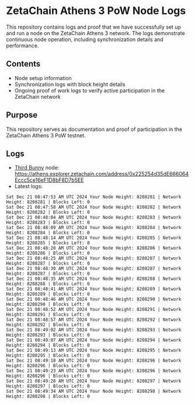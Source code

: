 # ZetaChain Athens 3 PoW Node Logs
This repository contains logs and proof that we have successfully set up and run a node on the ZetaChain Athens 3 network. The logs demonstrate continuous node operation, including synchronization details and performance.

## Contents
- Node setup information
- Synchronization logs with block height details
- Ongoing proof of work logs to verify active participation in the ZetaChain network

## Purpose
This repository serves as documentation and proof of participation in the ZetaChain Athens 3 PoW testnet.

## Logs

- [Third Bunny](https://thirdbunny.xyz/) node: https://athens.explorer.zetachain.com/address/0x225254d35dE666064Eccc5ce16eF1D8bF8D7b5EE
- Latest logs:
```
Sat Dec 21 08:47:53 AM UTC 2024 Your Node Height: 8208281 | Network Height: 8208281 | Blocks Left: 0
Sat Dec 21 08:47:58 AM UTC 2024 Your Node Height: 8208282 | Network Height: 8208282 | Blocks Left: 0
Sat Dec 21 08:48:04 AM UTC 2024 Your Node Height: 8208283 | Network Height: 8208283 | Blocks Left: 0
Sat Dec 21 08:48:09 AM UTC 2024 Your Node Height: 8208284 | Network Height: 8208284 | Blocks Left: 0
Sat Dec 21 08:48:14 AM UTC 2024 Your Node Height: 8208285 | Network Height: 8208285 | Blocks Left: 0
Sat Dec 21 08:48:20 AM UTC 2024 Your Node Height: 8208286 | Network Height: 8208286 | Blocks Left: 0
Sat Dec 21 08:48:25 AM UTC 2024 Your Node Height: 8208287 | Network Height: 8208287 | Blocks Left: 0
Sat Dec 21 08:48:30 AM UTC 2024 Your Node Height: 8208287 | Network Height: 8208287 | Blocks Left: 0
Sat Dec 21 08:48:35 AM UTC 2024 Your Node Height: 8208288 | Network Height: 8208288 | Blocks Left: 0
Sat Dec 21 08:48:41 AM UTC 2024 Your Node Height: 8208289 | Network Height: 8208289 | Blocks Left: 0
Sat Dec 21 08:48:46 AM UTC 2024 Your Node Height: 8208290 | Network Height: 8208290 | Blocks Left: 0
Sat Dec 21 08:48:52 AM UTC 2024 Your Node Height: 8208291 | Network Height: 8208291 | Blocks Left: 0
Sat Dec 21 08:48:57 AM UTC 2024 Your Node Height: 8208292 | Network Height: 8208292 | Blocks Left: 0
Sat Dec 21 08:49:02 AM UTC 2024 Your Node Height: 8208293 | Network Height: 8208293 | Blocks Left: 0
Sat Dec 21 08:49:07 AM UTC 2024 Your Node Height: 8208294 | Network Height: 8208294 | Blocks Left: 0
Sat Dec 21 08:49:13 AM UTC 2024 Your Node Height: 8208295 | Network Height: 8208295 | Blocks Left: 0
Sat Dec 21 08:49:18 AM UTC 2024 Your Node Height: 8208296 | Network Height: 8208296 | Blocks Left: 0
Sat Dec 21 08:49:23 AM UTC 2024 Your Node Height: 8208296 | Network Height: 8208296 | Blocks Left: 0
Sat Dec 21 08:49:28 AM UTC 2024 Your Node Height: 8208297 | Network Height: 8208297 | Blocks Left: 0
Sat Dec 21 08:49:34 AM UTC 2024 Your Node Height: 8208298 | Network Height: 8208298 | Blocks Left: 0
```
